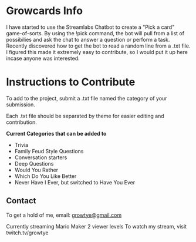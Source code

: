 # Growcards Info

I have started to use the Streamlabs Chatbot to create a "Pick a card" game-of-sorts. By using the !pick command, the bot will pull from a list of possibilies and ask the chat to answer a question or perform a task. Recently discovered how to get the bot to read a random line from a .txt file. I figured this made it extremely easy to contribute, so I would put it up here incase anyone was interested. 


# Instructions to Contribute

To add to the project, submit a .txt file named the category of your submission. 

Each .txt file should be separated by theme for easier editing and contribution.

**Current Categories that can be added to**

 - Trivia
 - Family Feud Style Questions
 - Conversation starters
 - Deep Questions
 - Would You Rather
 - Which Do You Like Better
 - Never Have I Ever, but switched to Have You Ever

## Contact
To get a hold of me, email: growtye@gmail.com

Currently streaming Mario Maker 2 viewer levels To watch my stream, visit twitch.tv/growtye


